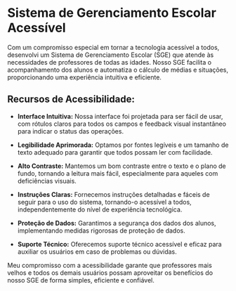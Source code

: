 # Sistema de Gerenciamento Escolar Acessível

Com um compromisso especial em tornar a tecnologia acessível a todos, desenvolvi um Sistema de Gerenciamento Escolar (SGE) que atende às necessidades de professores de todas as idades. Nosso SGE facilita o acompanhamento dos alunos e automatiza o cálculo de médias e situações, proporcionando uma experiência intuitiva e eficiente.

## Recursos de Acessibilidade:

- **Interface Intuitiva:** Nossa interface foi projetada para ser fácil de usar, com rótulos claros para todos os campos e feedback visual instantâneo para indicar o status das operações.

- **Legibilidade Aprimorada:** Optamos por fontes legíveis e um tamanho de texto adequado para garantir que todos possam ler com facilidade.

- **Alto Contraste:** Mantemos um bom contraste entre o texto e o plano de fundo, tornando a leitura mais fácil, especialmente para aqueles com deficiências visuais.

- **Instruções Claras:** Fornecemos instruções detalhadas e fáceis de seguir para o uso do sistema, tornando-o acessível a todos, independentemente do nível de experiência tecnológica.

- **Proteção de Dados:** Garantimos a segurança dos dados dos alunos, implementando medidas rigorosas de proteção de dados.

- **Suporte Técnico:** Oferecemos suporte técnico acessível e eficaz para auxiliar os usuários em caso de problemas ou dúvidas.

Meu compromisso com a acessibilidade garante que professores mais velhos e todos os demais usuários possam aproveitar os benefícios do nosso SGE de forma simples, eficiente e confiável.